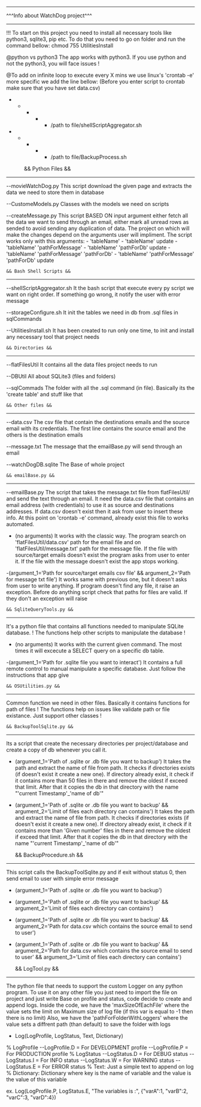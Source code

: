 _________________________________
^^^Info about WatchDog project^^^
_________________________________

!!! To start on this project you need to install all necessary tools like python3, sqlite3, pip etc. To do that you need to go on folder and run the command bellow:
chmod 755 UtilitiesInstall 


@python vs python3
The app works with python3. If you use python and not the python3, you will face issues !

@To add on infinite loop to execute every X mins we use linux's 'crontab -e' more specific we add the 
line bellow: (Before you enter script to crontab make sure that you have set data.csv)
* * * * * /path to file/shellScriptAggregator.sh
* * * * * /path to file/BackupProcess.sh

	
	&& Python Files &&
_________________________________

--movieWatchDog.py
This script download the given page and extracts the data we need to store them in database

--CustomeModels.py
Classes with the models we need on scripts

--createMessage.py
This script BASED ON input argument either fetch all the data we want to send through an email, either mark all unread rows as sended to avoid sending any duplication of data. The project on which will make the changes
depend on the arguments user will impliment.
The script works only with this arguments:
	- 'tableName'
    - 'tableName' update
    - 'tableName' 'pathForMessage'
    - 'tableName' 'pathForDb' update
    - 'tableName' 'pathForMessage' 'pathForDb'
    - 'tableName' 'pathForMessage' 'pathForDb' update


	&& Bash Shell Scripts &&	
_________________________________

--shellScriptAggregator.sh
It the bash script that execute every py script we want on right order. If something go wrong, it notify the user with error message

--storageConfigure.sh
It init the tables we need in db from .sql files in sqlCommands

--UtilitiesInstall.sh
It has been created to run only one time, to init and install any necessary tool that project needs


	&& Directories &&
_________________________________

--flatFilesUtil
It contains all the data files project needs to run 	

--DBUtil
All about SQLite3 (files and folders)

--sqlCommads
The folder with all the .sql command (in file). Basically its the 'create table' and stuff like that


	&& Other files &&
_________________________________

--data.csv
The csv file that contain the destinations emails and the source email with its credentials. The first line contains the source email and the others is the destination emails

--message.txt 
The message that the emailBase.py will send through an email
	
--watchDogDB.sqlite
The Base of whole project


	&& emailBase.py &&
_________________________________

--emailBase.py
The script that takes the message.txt file from flatFilesUtil/ and send the text through an email. It need the data.csv file that contains an email address (with credentials) 
to use it as source and destinations addresses. If data.csv doesn't exist then it ask from user to insert these info. At this point on 'crontab -e' command, already exist this file 
to works automated.

- (no arguments) 
It works with the classic way. 
The program search on 'flatFilesUtil/data.csv' path for the email file and on 'flatFilesUtil/message.txt' path for the message file. 
If the file with source/target emails doesn't exist the program asks from user to enter it.
If the file with the message doesn't exist the app stops working.

-(argument_1='Path for source/target emails csv file' && argument_2='Path for message txt file')
It works same with previous one, but it doesn't asks from user to write anything. If program doesn't find any file, it raise an exception.
Before do anything script check that paths for files are valid. If they don't an exception will raise


	&& SqliteQueryTools.py &&
_________________________________

It's a python file that contains all functions needed to manipulate SQLite database.
! The functions help other scripts to manipulate the database !

- (no arguments) 
It works with the current given command. The most times it will excecute a SELECT query on a specific db table.

-(argument_1='Path for .sqlite file you want to interact')
It contains a full remote control to manual manipulate a specific database. Just follow the instructions that app give



	&& OSUtilities.py &&
_________________________________

Common function we need in other files. Basically it contains functions for path of files
! The functions help on issues like validate path or file existance. Just support other classes !


	&& BackupToolSqlite.py &&
_________________________________

Its a script that create the necessary directories per project/database and create a copy of db whenever you call it.

- (argument_1='Path of .sqlite or .db file you want to backup')
It takes the path and extract the name of file from path. It checks if directories exists (if doesn't exist it create a new one). If directory already exist, it check if it contains more than 50 files in there and 
remove the oldest if exceed that limit. After that it copies the db in that directory with the name "'current Timestamp'_'name of db'"

- (argument_1='Path of .sqlite or .db file you want to backup' && argument_2='Limit of files each directory can contains')
It takes the path and extract the name of file from path. It checks if directories exists (if doesn't exist it create a new one). If directory already exist, it check if it contains more than 'Given number' files in 
there and remove the oldest if exceed that limit. After that it copies the db in that directory with the name "'current Timestamp'_'name of db'"

	
	&& BackupProcedure.sh &&
_________________________________

This script calls the BackupToolSqlite.py and if exit without status 0, then send email to user with simple error message
- (argument_1='Path of .sqlite or .db file you want to backup')
- (argument_1='Path of .sqlite or .db file you want to backup' && argument_2='Limit of files each directory can contains')
- (argument_1='Path of .sqlite or .db file you want to backup' && argument_2='Path for data.csv which contains the source email to send to user')
- (argument_1='Path of .sqlite or .db file you want to backup' && argument_2='Path for data.csv which contains the source email to send to user' && argument_3='Limit of files each directory can contains')


	&& LogTool.py &&
_________________________________

The python file that needs to support the custom Logger on any python program. To use it on any other file you just need to import the file on project and just write 
Base on profile and status, code decide to create and append logs.
Inside the code, we have the 'maxSizeOfEachFile' where the value sets the limit on Maximum size of log file (if this var is equal to -1 then there is no limit)
Also, we have the 'pathForFolderWithLoggers' where the value sets a diffrent path (than default) to save the folder with logs
- Log(LogProfile, LogStatus, Text, Dictionary)

% LogProfile
    --LogProfile.D = For DEVELOPMENT profile
    --LogProfile.P = For PRODUCTION profile
% LogStatus
    --LogStatus.D = For DEBUG status
    --LogStatus.I = For INFO status
    --LogStatus.W = For WARNING status
    --LogStatus.E = For ERROR status
% Text: Just a simple text to append on log
% Dictionary: Dictionary where key is the name of variable and the value is the value of this variable 

ex. Log(LogProfile.P, LogStatus.E, "The variables is :", {"varA":1, "varB":2, "varC":3, "varD":4})
